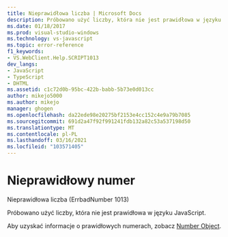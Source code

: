 ```yaml
---
title: Nieprawidłowa liczba | Microsoft Docs
description: Próbowano użyć liczby, która nie jest prawidłowa w języku JavaScript.
ms.date: 01/18/2017
ms.prod: visual-studio-windows
ms.technology: vs-javascript
ms.topic: error-reference
f1_keywords:
- VS.WebClient.Help.SCRIPT1013
dev_langs:
- JavaScript
- TypeScript
- DHTML
ms.assetid: c1c72d0b-95bc-422b-babb-5b73e0d013cc
author: mikejo5000
ms.author: mikejo
manager: ghogen
ms.openlocfilehash: da22ede98e20275bf2153e4cc152c4e9a79b7085
ms.sourcegitcommit: 691d2a47f92f991241fdb132a82c53a537198d50
ms.translationtype: MT
ms.contentlocale: pl-PL
ms.lasthandoff: 03/16/2021
ms.locfileid: "103571405"
---
```

# <a name="invalid-number"></a>Nieprawidłowy numer
Nieprawidłowa liczba (ErrbadNumber 1013)  
  
 Próbowano użyć liczby, która nie jest prawidłowa w języku JavaScript.  
  
 Aby uzyskać informacje o prawidłowych numerach, zobacz [Number Object](https://developer.mozilla.org/docs/Web/JavaScript/Reference/Global_Objects/Number).
